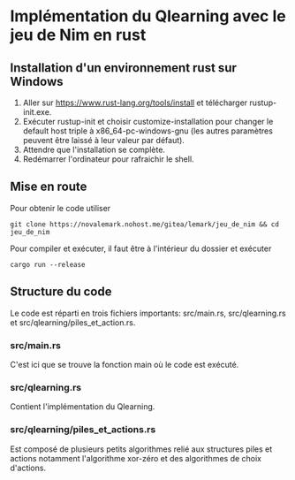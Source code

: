 # Implémentation du Qlearning avec le jeu de Nim en rust
## Installation d'un environnement rust sur Windows
1. Aller sur https://www.rust-lang.org/tools/install et télécharger rustup-init.exe.
2. Exécuter rustup-init et choisir customize-installation pour changer le default host triple à x86_64-pc-windows-gnu (les autres paramètres peuvent être laissé à leur valeur par défaut).
3. Attendre que l'installation se complète.
4. Redémarrer l'ordinateur pour rafraichir le shell.

## Mise en route
Pour obtenir le code utiliser
```
git clone https://novalemark.nohost.me/gitea/lemark/jeu_de_nim && cd jeu_de_nim
```
Pour compiler et exécuter, il faut être à l'intérieur du dossier et exécuter
```
cargo run --release
```

## Structure du code
Le code est réparti en trois fichiers importants: src/main.rs, src/qlearning.rs et src/qlearning/piles_et_action.rs.
### src/main.rs
C'est ici que se trouve la fonction main où le code est exécuté.
### src/qlearning.rs
Contient l'implémentation du Qlearning.
### src/qlearning/piles_et_actions.rs
Est composé de plusieurs petits algorithmes relié aux structures piles et actions notamment l'algorithme xor-zéro et des algorithmes de choix d'actions.